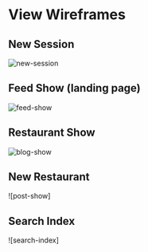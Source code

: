 # View Wireframes

## New Session
![new-session]

## Feed Show (landing page)
![feed-show]

## Restaurant Show
![blog-show]

## New Restaurant
![post-show]

## Search Index
![search-index]

[new-session]: ./wireframes/new_session.png
[feed-show]: ./wireframes/feed_show.png
[blog-show]: ./wireframes/restaurant_show.png
[post-form]: ./wireframes/new_restaurant.png
[search-results]: ./wireframes/search_index.png
